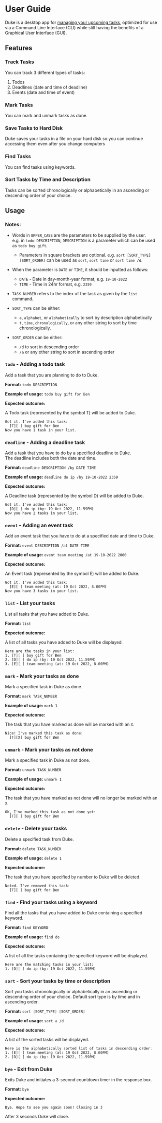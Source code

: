# User Guide

Duke is a desktop app for <u>managing your upcoming tasks</u>, optimized for use via a Command Line Interface (CLI) while still having the benefits of a Graphical User Interface (GUI).

## Features

### Track Tasks

You can track 3 different types of tasks:
1. Todos
1. Deadlines (date and time of deadline)
1. Events (date and time of event)

### Mark Tasks

You can mark and unmark tasks as done.

### Save Tasks to Hard Disk 

Duke saves your tasks in a file on your hard disk so you can continue accessing them even after you change computers

### Find Tasks

You can find tasks using keywords.

### Sort Tasks by Time and Description

Tasks can be sorted chronologically or alphabetically in an ascending or descending order of your choice.

## Usage

### Notes:

* Words in `UPPER_CASE` are the parameters to be supplied by the user.<br>
  e.g. in `todo DESCRIPTION`, `DESCRIPTION` is a parameter which can be used as `todo buy gift`.

  * Parameters in square brackets are optional.
    e.g. `sort [SORT_TYPE] [SORT_ORDER]` can be used as `sort`, `sort time` or `sort time /d`.

* When the parameter is `DATE` or `TIME`, it should be inputted as follows:<br>
    * `DATE` - Date in day-month-year format, e.g. `19-10-2022`
    * `TIME` - Time in 24hr format, e.g. `2359`

* `TASK_NUMBER` refers to the index of the task as given by the `list` command.

* `SORT_TYPE` can be either:
  * `a`, `alphabet`, or `alphabetically` to sort by description alphabetically
  * `t`, `time`, `chronologically`, or any other string to sort by time chronologically.

* `SORT_ORDER` can be either:
  * `/d` to sort in descending order
  * `/a` or any other string to sort in ascending order

### `todo` - Adding a todo task

Add a task that you are planning to do to Duke.

**Format:** `todo DESCRIPTION`

**Example of usage:** `todo buy gift for Ben`

**Expected outcome:**

A Todo task (represented by the symbol T) will be added to Duke.

```
Got it. I've added this task:
  [T][ ] buy gift for Ben
Now you have 1 task in your list.
```

### `deadline` - Adding a deadline task

Add a task that you have to do by a specified deadline to Duke.<br>
The deadline includes both the date and time.

**Format:** `deadline DESCRIPTION /by DATE TIME`

**Example of usage:** `deadline do ip /by 19-10-2022 2359`

**Expected outcome:**

A Deadline task (represented by the symbol D) will be added to Duke.

```
Got it. I've added this task:
  [D][ ] do ip (by: 19 Oct 2022, 11.59PM)
Now you have 2 tasks in your list.
```

### `event` - Adding an event task

Add an event task that you have to do at a specified date and time to Duke.<br>

**Format:** `event DESCRIPTION /at DATE TIME`

**Example of usage:** `event team meeting /at 19-10-2022 2000`

**Expected outcome:**

An Event task (represented by the symbol E) will be added to Duke.

```
Got it. I've added this task:
  [E][ ] team meeting (at: 19 Oct 2022, 8.00PM)
Now you have 3 tasks in your list.
```

### `list` - List your tasks

List all tasks that you have added to Duke.

**Format:** `list`

**Expected outcome:**

A list of all tasks you have added to Duke will be displayed.

```
Here are the tasks in your list:
1. [T][ ] buy gift for Ben
2. [D][ ] do ip (by: 19 Oct 2022, 11.59PM)
3. [E][ ] team meeting (at: 19 Oct 2022, 8.00PM)
```

### `mark` - Mark your tasks as done

Mark a specified task in Duke as done.

**Format:** `mark TASK_NUMBER`

**Example of usage:** `mark 1`

**Expected outcome:**

The task that you have marked as done will be marked with an `X`.

```
Nice! I've marked this task as done:
  [T][X] buy gift for Ben
```

### `unmark` - Mark your tasks as not done

Mark a specified task in Duke as not done.

**Format:** `unmark TASK_NUMBER`

**Example of usage:** `unmark 1`

**Expected outcome:**

The task that you have marked as not done will no longer be marked with an `X`.

```
OK, I've marked this task as not done yet:
  [T][ ] buy gift for Ben
```

### `delete` - Delete your tasks

Delete a specified task from Duke.

**Format:** `delete TASK_NUMBER`

**Example of usage:** `delete 1`

**Expected outcome:**

The task that you have specified by number to Duke will be deleted.

```
Noted. I've removed this task:
  [T][ ] buy gift for Ben
```

### `find` - Find your tasks using a keyword

Find all the tasks that you have added to Duke containing a specified keyword.

**Format:** `find KEYWORD`

**Example of usage:** `find do`

**Expected outcome:**

A list of all the tasks containing the specified keyword will be displayed.

```
Here are the matching tasks in your list:
1. [D][ ] do ip (by: 19 Oct 2022, 11.59PM)
```

### `sort` - Sort your tasks by time or description

Sort you tasks chronologically or alphabetically in an ascending or descending order of your choice.
Default sort type is by time and in ascending order.

**Format:** `sort [SORT_TYPE] [SORT_ORDER]`

**Example of usage:** `sort a /d`

**Expected outcome:**

A list of the sorted tasks will be displayed.

```
Here is the alphabetically sorted list of tasks in descending order:
1. [E][ ] team meeting (at: 19 Oct 2022, 8.00PM)
2. [D][ ] do ip (by: 19 Oct 2022, 11.59PM)
```

### `bye` - Exit from Duke

Exits Duke and initiates a 3-second countdown timer in the response box.

**Format:** `bye`

**Expected outcome:**

```
Bye. Hope to see you again soon! Closing in 3
```

After 3 seconds Duke will close.
